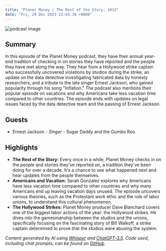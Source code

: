 ```yaml
---
title: "Planet Money | The Rest of the Story, 2023"
date: "Fri, 29 Dec 2023 22:45:39 +0000"
---
```


![podcast image](https://media.npr.org/assets/img/2022/10/24/pm_new_tile_2022_sq-b4af5aab11c84cfae38eafa1db74a6da943d4e7f.jpg?s=1400&c=66&f=jpg)

## Summary

In this episode of the Planet Money podcast, they have their annual year-end tradition of checking in on stories they have reported and the people they have met along the way. They hear from a Hollywood strike captain who successfully uncovered violations by studios during the strike, an update on the data detective investigating fabricated data by honesty researchers, and a tribute to the late singer Ernest Jackson, who gained popularity through his song "Inflation." The podcast also mentions their popular episode on vacations and why Americans take less vacation time compared to other countries. The episode ends with updates on legal issues faced by the data detective team and the passing of Ernest Jackson.

## Guests

- Ernest Jackson - _Singer_ - Sugar Daddy and the Gumbo Roo

## Highlights

- **The Rest of the Story:** Every once in a while, Planet Money checks in on the people and stories they've reported on, a tradition they've been doing for over a decade. It's a chance to see what happened next and hear updates from the people themselves. 
- **Americans and Vacation:** Sarah Gonzalez explores why Americans have less vacation time compared to other countries and why many Americans end up leaving vacation days unused. The episode uncovers various theories, such as the Protestant work ethic and the role of labor unions, to understand this cultural phenomenon. 
- **The Hollywood Strikes:** Planet Money producer Dave Blanchard covers one of the biggest labor actions of the year: the Hollywood strikes. He dives into the gamesmanship between the studios and the unions, specifically focusing on the fascinating story of Bill Walkoff, a strike captain determined to prove that the studios were abusing the system.

_Content generated by AI using [Whisper](https://openai.com/research/whisper) and [ChatGPT-3.5](https://openai.com/blog/chatgpt). Code used, including chat prompts, can be found on [GitHub](https://github.com/dustinbrownman/podcast-parser/blob/main/app/functions.py)._
